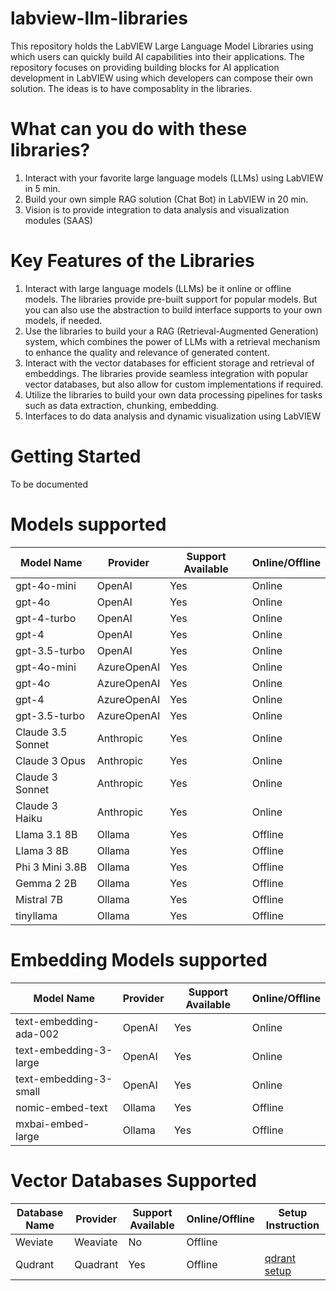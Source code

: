 # labview-llm-libraries
This repository holds the LabVIEW Large Language Model Libraries using which users can quickly build AI capabilities into their applications. The repository focuses on providing building blocks for AI application development in LabVIEW using which developers can compose their own solution. The ideas is to have composablity in the libraries.

# What can you do with these libraries?
1. Interact with your favorite large language models (LLMs) using LabVIEW in 5 min.
2. Build your own simple RAG solution (Chat Bot) in LabVIEW in 20 min.
3. Vision is to provide integration to data analysis and visualization modules (SAAS)

# Key Features of the Libraries
1. Interact with large language models (LLMs) be it online or offline models. The libraries provide pre-built support for popular models. But you can also use the abstraction to build interface supports to your own models, if needed.
2. Use the libraries to build your a RAG (Retrieval-Augmented Generation) system, which combines the power of LLMs with a retrieval mechanism to enhance the quality and relevance of generated content.
3. Interact with the vector databases for efficient storage and retrieval of embeddings. The libraries provide seamless integration with popular vector databases, but also allow for custom implementations if required.
4. Utilize the libraries to build your own data processing pipelines for tasks such as data extraction, chunking, embedding.
5. Interfaces to do data analysis and dynamic visualization using LabVIEW

# Getting Started
To be documented

# Models supported

| Model Name | Provider | Support Available | Online/Offline |
|----------|----------|----------|----------|
| gpt-4o-mini | OpenAI | Yes | Online |
| gpt-4o | OpenAI |  Yes | Online |
| gpt-4-turbo | OpenAI |  Yes | Online |
| gpt-4 | OpenAI |  Yes | Online |
| gpt-3.5-turbo | OpenAI |  Yes | Online |
| gpt-4o-mini | AzureOpenAI | Yes | Online |
| gpt-4o | AzureOpenAI |  Yes | Online |
| gpt-4 | AzureOpenAI |  Yes | Online |
| gpt-3.5-turbo | AzureOpenAI |  Yes | Online |
| Claude 3.5 Sonnet | Anthropic | Yes | Online |
| Claude 3 Opus | Anthropic | Yes | Online |
| Claude 3 Sonnet | Anthropic | Yes | Online |
| Claude 3 Haiku | Anthropic | Yes | Online |
| Llama 3.1 8B | Ollama | Yes | Offline |
| Llama 3 8B | Ollama | Yes | Offline |
| Phi 3 Mini 3.8B | Ollama | Yes | Offline |
| Gemma 2 2B | Ollama | Yes | Offline |
| Mistral 7B | Ollama | Yes | Offline |
| tinyllama | Ollama | Yes | Offline |

# Embedding Models supported

| Model Name | Provider | Support Available | Online/Offline |
|----------|----------|----------|----------|
| text-embedding-ada-002 | OpenAI | Yes | Online |
| text-embedding-3-large | OpenAI |  Yes | Online |
| text-embedding-3-small | OpenAI |  Yes | Online |
| nomic-embed-text | Ollama |  Yes | Offline |
| mxbai-embed-large | Ollama |  Yes | Offline |

# Vector Databases Supported

| Database Name | Provider | Support Available | Online/Offline | Setup Instruction |
|----------|----------|----------|----------|----------|
| Weviate | Weaviate | No | Offline |  |
| Qudrant | Quadrant | Yes | Offline | [qdrant setup](https://qdrant.tech/documentation/quickstart/) |

